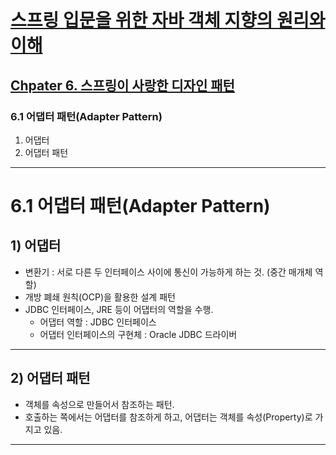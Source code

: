 # <a href = "../README.md" target="_blank">스프링 입문을 위한 자바 객체 지향의 원리와 이해</a>
## <a href="README.md" target="_blank">Chpater 6. 스프링이 사랑한 디자인 패턴</a>
### 6.1 어댑터 패턴(Adapter Pattern)
1) 어댑터
2) 어댑터 패턴

---

# 6.1 어댑터 패턴(Adapter Pattern)

## 1) 어댑터

- 변환기 : 서로 다른 두 인터페이스 사이에 통신이 가능하게 하는 것. (중간 매개체 역할)
- 개방 폐쇄 원칙(OCP)을 활용한 설계 패턴
- JDBC 인터페이스, JRE 등이 어댑터의 역할을 수행.
  - 어댑터 역할 : JDBC 인터페이스
  - 어댑터 인터페이스의 구현체 : Oracle JDBC 드라이버

---

## 2) 어댑터 패턴

- 객체를 속성으로 만들어서 참조하는 패턴.
- 호출하는 쪽에서는 어댑터를 참조하게 하고, 어댑터는 객체를 속성(Property)로 가지고 있음.

---
